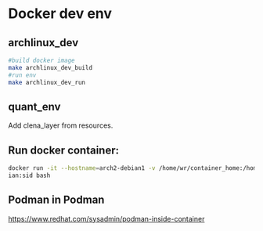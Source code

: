 # Docker dev env


## archlinux_dev

```bash
#build docker image
make archlinux_dev_build
#run env
make archlinux_dev_run
```

## quant_env

Add clena_layer from resources.


## Run docker container:

```bash
docker run -it --hostname=arch2-debian1 -v /home/wr/container_home:/home/wr -v /home/wr/workspace:/home/wr/workspace -p 1022:22 deb
ian:sid bash
```

## Podman in Podman
https://www.redhat.com/sysadmin/podman-inside-container